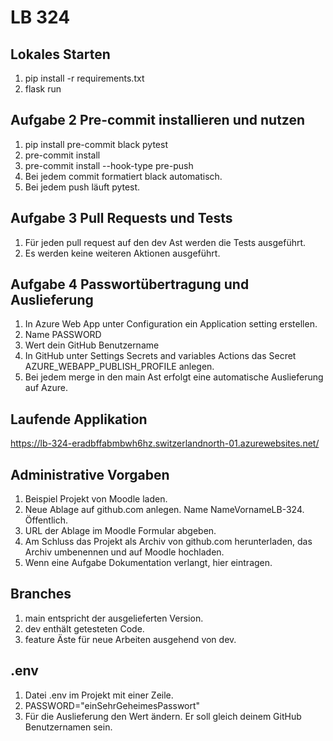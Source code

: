 ﻿# LB 324

## Lokales Starten
1. pip install -r requirements.txt
2. flask run

## Aufgabe 2 Pre-commit installieren und nutzen
1. pip install pre-commit black pytest
2. pre-commit install
3. pre-commit install --hook-type pre-push
4. Bei jedem commit formatiert black automatisch.
5. Bei jedem push läuft pytest.

## Aufgabe 3 Pull Requests und Tests
1. Für jeden pull request auf den dev Ast werden die Tests ausgeführt.
2. Es werden keine weiteren Aktionen ausgeführt.

## Aufgabe 4 Passwortübertragung und Auslieferung
1. In Azure Web App unter Configuration ein Application setting erstellen.
2. Name PASSWORD
3. Wert dein GitHub Benutzername
4. In GitHub unter Settings Secrets and variables Actions das Secret AZURE_WEBAPP_PUBLISH_PROFILE anlegen.
5. Bei jedem merge in den main Ast erfolgt eine automatische Auslieferung auf Azure.

## Laufende Applikation
https://lb-324-eradbffabmbwh6hz.switzerlandnorth-01.azurewebsites.net/

## Administrative Vorgaben
1. Beispiel Projekt von Moodle laden.
2. Neue Ablage auf github.com anlegen. Name NameVornameLB-324. Öffentlich.
3. URL der Ablage im Moodle Formular abgeben.
4. Am Schluss das Projekt als Archiv von github.com herunterladen, das Archiv umbenennen und auf Moodle hochladen.
5. Wenn eine Aufgabe Dokumentation verlangt, hier eintragen.

## Branches
1. main entspricht der ausgelieferten Version.
2. dev enthält getesteten Code.
3. feature Äste für neue Arbeiten ausgehend von dev.

## .env
1. Datei .env im Projekt mit einer Zeile.
2. PASSWORD="einSehrGeheimesPasswort"
3. Für die Auslieferung den Wert ändern. Er soll gleich deinem GitHub Benutzernamen sein.
